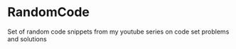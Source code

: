 RandomCode
==========

Set of random code snippets from my youtube series on code set problems and solutions
